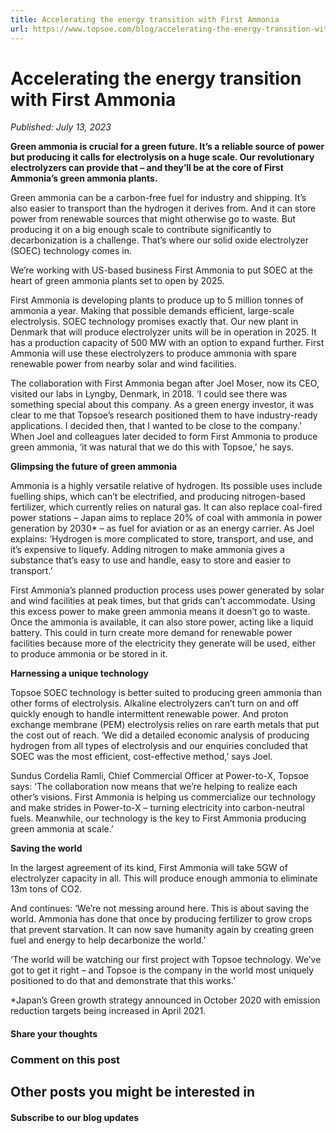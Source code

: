 ```yaml
---
title: Accelerating the energy transition with First Ammonia
url: https://www.topsoe.com/blog/accelerating-the-energy-transition-with-first-ammonia#main-content
---
```


# Accelerating the energy transition with First Ammonia

*Published: July 13, 2023*

**Green ammonia is crucial for a green future. It’s a reliable source of power but producing it calls for electrolysis on a huge scale. Our revolutionary electrolyzers can provide that – and they’ll be at the core of First Ammonia’s green ammonia plants.**

Green ammonia can be a carbon-free fuel for industry and shipping. It’s also easier to transport than the hydrogen it derives from. And it can store power from renewable sources that might otherwise go to waste. But producing it on a big enough scale to contribute significantly to decarbonization is a challenge. That’s where our solid oxide electrolyzer (SOEC) technology comes in.

We’re working with US-based business First Ammonia to put SOEC at the heart of green ammonia plants set to open by 2025.

First Ammonia is developing plants to produce up to 5 million tonnes of ammonia a year. Making that possible demands efficient, large-scale electrolysis. SOEC technology promises exactly that. Our new plant in Denmark that will produce electrolyzer units will be in operation in 2025. It has a production capacity of 500 MW with an option to expand further. First Ammonia will use these electrolyzers to produce ammonia with spare renewable power from nearby solar and wind facilities.

The collaboration with First Ammonia began after Joel Moser, now its CEO, visited our labs in Lyngby, Denmark, in 2018. ‘I could see there was something special about this company. As a green energy investor, it was clear to me that Topsoe’s research positioned them to have industry-ready applications. I decided then, that I wanted to be close to the company.’ When Joel and colleagues later decided to form First Ammonia to produce green ammonia, ‘it was natural that we do this with Topsoe,’ he says.

**Glimpsing the future of green ammonia**

Ammonia is a highly versatile relative of hydrogen. Its possible uses include fuelling ships, which can’t be electrified, and producing nitrogen-based fertilizer, which currently relies on natural gas. It can also replace coal-fired power stations – Japan aims to replace 20% of coal with ammonia in power generation by 2030* – as fuel for aviation or as an energy carrier. As Joel explains: ‘Hydrogen is more complicated to store, transport, and use, and it’s expensive to liquefy. Adding nitrogen to make ammonia gives a substance that’s easy to use and handle, easy to store and easier to transport.’

First Ammonia’s planned production process uses power generated by solar and wind facilities at peak times, but that grids can’t accommodate. Using this excess power to make green ammonia means it doesn’t go to waste. Once the ammonia is available, it can also store power, acting like a liquid battery. This could in turn create more demand for renewable power facilities because more of the electricity they generate will be used, either to produce ammonia or be stored in it.

**Harnessing a unique technology**

Topsoe SOEC technology is better suited to producing green ammonia than other forms of electrolysis. Alkaline electrolyzers can’t turn on and off quickly enough to handle intermittent renewable power. And proton exchange membrane (PEM) electrolysis relies on rare earth metals that put the cost out of reach. ‘We did a detailed economic analysis of producing hydrogen from all types of electrolysis and our enquiries concluded that SOEC was the most efficient, cost-effective method,’ says Joel.

Sundus Cordelia Ramli, Chief Commercial Officer at Power-to-X, Topsoe says: ‘The collaboration now means that we’re helping to realize each other’s visions. First Ammonia is helping us commercialize our technology and make strides in Power-to-X – turning electricity into carbon-neutral fuels. Meanwhile, our technology is the key to First Ammonia producing green ammonia at scale.’

**Saving the world**

In the largest agreement of its kind, First Ammonia will take 5GW of electrolyzer capacity in all. This will produce enough ammonia to eliminate 13m tons of CO2.

And continues: ‘We’re not messing around here. This is about saving the world. Ammonia has done that once by producing fertilizer to grow crops that prevent starvation. It can now save humanity again by creating green fuel and energy to help decarbonize the world.’

‘The world will be watching our first project with Topsoe technology. We’ve got to get it right – and Topsoe is the company in the world most uniquely positioned to do that and demonstrate that this works.’

*Japan’s Green growth strategy announced in October 2020 with emission reduction targets being increased in April 2021.

#### Share your thoughts

### Comment on this post

## Other posts you might be interested in

#### Subscribe to our blog updates